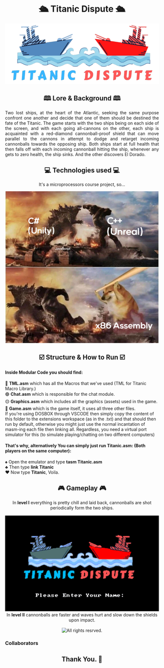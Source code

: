 <h1 align='center'>🛳 Titanic Dispute 🛳 </h1>
<div align='center'>
   <img  src="/Graphics/Logo.png"  >
 </div>
 <h2 align='center'> 🕮 Lore & Background 🕮 </h2>
<p align='justify'>
Two lost ships, at the heart of the Atlantic, seeking the same purpose confront one another and decide that one of them should be destined the fate of the Titanic.  The game starts with the two ships being on each side of the screen, and with each going all-cannons on the other, each ship is acquainted with a red-diamond cannonball-proof shield that can move parallel to the cannons in attempt to dodge and retarget incoming cannonballs towards the opposing ship.  Both ships start at full health that then falls off with each incoming cannonball hitting the ship, whenever any gets to zero health, the ship sinks. And the other discovers El Dorado.
  </p>
<h2 align='center'>💻 Technologies used 💻 </h2>
<div align='center'>
    <p> It's a microprocessors course project, so...</p>
   <img  src="/Graphics/image.jpg" title="All rights resrved. " >
 </div>
 
 <h2 align='center'>☑️ Structure & How to Run ☑️ </h2>
<div align='center'>
 </div>
   <p> <h4> Inside Modular Code you should find: </h4>
   🔵 <b>TML.asm</b> which has all the Macros that we've used (TML for Titanic Macro Library.)
  <br> 🟢 <b>Chat.asm</b> which is responsible for the chat module.
  <br> 🟡 <b>Graphics.asm</b> which includes all the graphics (assets) used in the game.
  <br> 🔴 <b>Game.asm</b> which is the game itself, it uses all three other files.
  <br>
  If you're using DOSBOX through VSCODE then simply copy the content of this folder to the extensions workspace (as in the .txt) and that should then run by default, otherwise   you might just use the normal incantation of masm-ing each file then linking all. Regardless, you need a virtual port simulator for this (to simulate playing/chatting on two different computers)
  <br> <h4> <b> That's why, alternatively </b> You can simply just run Titanic.asm: (Both players on the same computer): <br> </h4>
  ♠️ Open the emulator and type <b>tasm Titanic.asm</b><br>
  ♣️ Then type <b>link Titanic</b><br>
  ♥️ Now type <b>Titanic</b>, Voila.
</p> 

<h2 align='center'>🎮 Gameplay 🎮 </h2>
<div align='center'>
   In <b>level I</b> everything is pretty chill and laid back, cannonballs are shot periodically form the two ships.  <br> <br>
   <img  src="/Graphics/Screenshots/L1.gif" title="All rights resrved." width='600' >
  <br>
   In <b>level II</b> cannonballs are faster and waves hurt and slow down the shields upon impact.  <br> <br> 
   <img  src="/Graphics/Screenshots/L2.gif" title="All rights resrved." width='600' >
 </div>
 
 ### Collaborators
<!-- readme: collaborators -start -->
<!-- readme: collaborators -end -->

 <h2 align='center'>Thank You. 💖 </h2>
 
 

